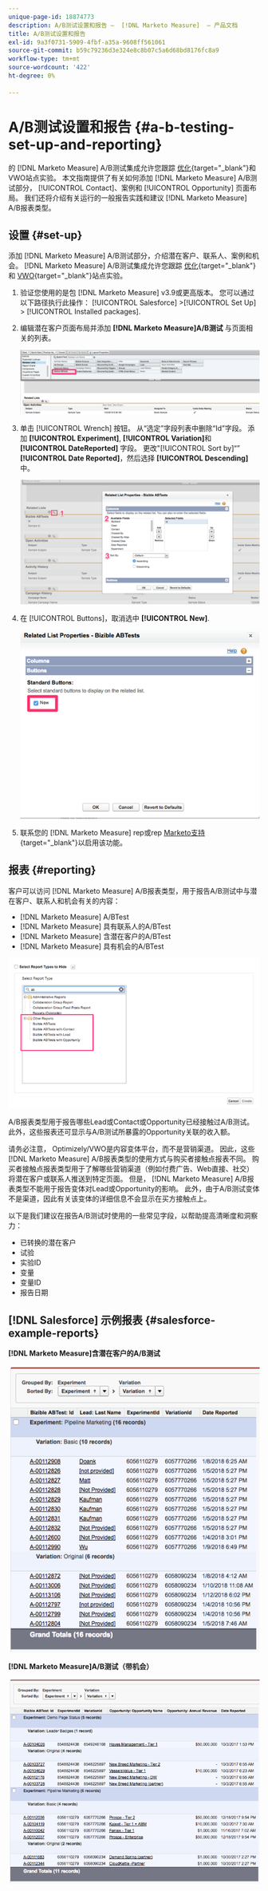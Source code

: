 ```yaml
---
unique-page-id: 18874773
description: A/B测试设置和报告 —  [!DNL Marketo Measure]  — 产品文档
title: A/B测试设置和报告
exl-id: 9a3f0731-5909-4fbf-a35a-9608ff561061
source-git-commit: b59c79236d3e324e8c8b07c5a6d68bd8176fc8a9
workflow-type: tm+mt
source-wordcount: '422'
ht-degree: 0%

---
```


# A/B测试设置和报告 {#a-b-testing-set-up-and-reporting}

的 [!DNL Marketo Measure] A/B测试集成允许您跟踪 [优化](https://optimizely.com/){target=&quot;_blank&quot;}和VWO站点实验。 本文指南提供了有关如何添加 [!DNL Marketo Measure] A/B测试部分， [!UICONTROL Contact]、案例和 [!UICONTROL Opportunity] 页面布局。 我们还将介绍有关运行的一般报告实践和建议 [!DNL Marketo Measure] A/B报表类型。

## 设置 {#set-up}

添加 [!DNL Marketo Measure] A/B测试部分，介绍潜在客户、联系人、案例和机会。 [!DNL Marketo Measure] A/B测试集成允许您跟踪 [优化](https://optimizely.com/){target=&quot;_blank&quot;}和 [VWO](https://vwo.com/){target=&quot;_blank&quot;}站点实验。

1. 验证您使用的是包 [!DNL Marketo Measure] v3.9或更高版本。 您可以通过以下路径执行此操作： [!UICONTROL Salesforce] >[!UICONTROL Set Up] > [!UICONTROL Installed packages].
1. 编辑潜在客户页面布局并添加 **[!DNL Marketo Measure]A/B测试** 与页面相关的列表。

   ![](assets/1.png)

1. 单击 [!UICONTROL Wrench] 按钮。 从“选定”字段列表中删除“Id”字段。 添加 **[!UICONTROL Experiment]**, **[!UICONTROL Variation]**&#x200B;和 **[!UICONTROL DateReported]** 字段。 更改&quot;[!UICONTROL Sort by]“” **[!UICONTROL Date Reported]**，然后选择 **[!UICONTROL Descending]** 中。

   ![](assets/2.png)

1. 在 [!UICONTROL Buttons]，取消选中 **[!UICONTROL New]**.

   ![](assets/3.png)

1. 联系您的 [!DNL Marketo Measure] rep或rep [Marketo支持](https://nation.marketo.com/t5/support/ct-p/Support){target=&quot;_blank&quot;}以启用该功能。

## 报表 {#reporting}

客户可以访问 [!DNL Marketo Measure] A/B报表类型，用于报告A/B测试中与潜在客户、联系人和机会有关的内容：

* [!DNL Marketo Measure] A/BTest
* [!DNL Marketo Measure] 具有联系人的A/BTest
* [!DNL Marketo Measure] 含潜在客户的A/BTest
* [!DNL Marketo Measure] 具有机会的A/BTest

![](assets/4.png)

A/B报表类型用于报告哪些Lead或Contact或Opportunity已经接触过A/B测试。 此外，这些报表还可显示与A/B测试所暴露的Opportunity关联的收入额。

请务必注意， Optimizely/VWO是内容变体平台，而不是营销渠道。 因此，这些 [!DNL Marketo Measure] A/B报表类型的使用方式与购买者接触点报表不同。 购买者接触点报表类型用于了解哪些营销渠道（例如付费广告、Web直接、社交）将潜在客户或联系人推送到特定页面。 但是， [!DNL Marketo Measure] A/B报表类型不能用于报告变体对Lead或Opportunity的影响。 此外，由于A/B测试变体不是渠道，因此有关该变体的详细信息不会显示在买方接触点上。

以下是我们建议在报告A/B测试时使用的一些常见字段，以帮助提高清晰度和洞察力：

* 已转换的潜在客户
* 试验
* 实验ID
* 变量
* 变量ID
* 报告日期

## [!DNL Salesforce] 示例报表 {#salesforce-example-reports}

**[!DNL Marketo Measure]含潜在客户的A/B测试**

![](assets/5.png)

**[!DNL Marketo Measure]A/B测试（带机会）**

![](assets/6.png)
